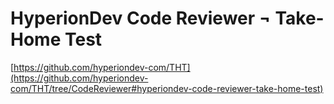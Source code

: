 # HyperionDev Code Reviewer ¬ Take-Home Test

  [https://github.com/hyperiondev-com/THT](https://github.com/hyperiondev-com/THT/tree/CodeReviewer#hyperiondev-code-reviewer-take-home-test)
 
